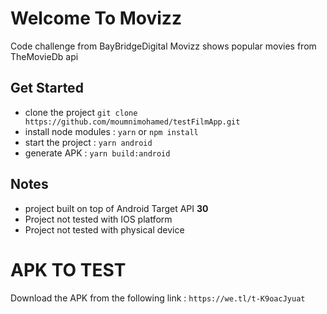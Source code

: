 # Welcome To Movizz
 Code challenge from BayBridgeDigital
 Movizz shows popular movies from TheMovieDb api


## Get Started
- clone the project `git clone https://github.com/moumnimohamed/testFilmApp.git`
- install node modules : `yarn` or `npm install`
- start the project : `yarn android`
- generate APK  : `yarn build:android`

## Notes
- project built on top of Android Target API **30**
- Project not tested with IOS platform
- Project not tested with physical device

# APK TO TEST
Download the APK from the following link : `https://we.tl/t-K9oacJyuat`